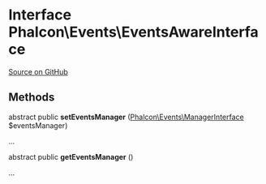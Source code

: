 # Interface **Phalcon\\Events\\EventsAwareInterface**

<a href="https://github.com/phalcon/cphalcon/blob/master/phalcon/events/eventsawareinterface.zep" class="btn btn-default btn-sm">Source on GitHub</a>

## Methods
abstract public  **setEventsManager** ([Phalcon\Events\ManagerInterface](/en/3.1.2/api/Phalcon_Events_ManagerInterface) $eventsManager)

...


abstract public  **getEventsManager** ()

...


